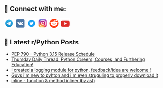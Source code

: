 ## 🔎 Connect with me:
[<img src="https://github.com/bullbesh/bullbesh/blob/main/images/Telegram.png" width="32" height="32" />](https://t.me/bullbesh)
[<img src="https://github.com/bullbesh/bullbesh/blob/main/images/VK.png" width="32" height="32" />](https://vk.com/bullbesh)
[<img src="https://github.com/bullbesh/bullbesh/blob/main/images/Twitter.png" width="32" height="32" />](https://twitter.com/bullbesh1)
[<img src="https://github.com/bullbesh/bullbesh/blob/main/images/Instagram.png" width="32" height="32" />](https://www.instagram.com/bullbesh)
[<img src="https://github.com/bullbesh/bullbesh/blob/main/images/Reddit.png" width="32" height="32" />](https://www.reddit.com/user/bullbesh)
[<img src="https://github.com/bullbesh/bullbesh/blob/main/images/YouTube.png" width="32" height="32" />](https://www.youtube.com/channel/UCtfjRs6uzgq5mfm8S06WTcg)

## 📕 Latest r/Python Posts
<!-- BLOG-POST-LIST:START -->
- [PEP 790 – Python 3.15 Release Schedule](https://www.reddit.com/r/Python/comments/1kbvpr4/pep_790_python_315_release_schedule/)
- [Thursday Daily Thread: Python Careers, Courses, and Furthering Education!](https://www.reddit.com/r/Python/comments/1kbv9e0/thursday_daily_thread_python_careers_courses_and/)
- [I created a logging module for python, feedback/idea are welcome !](https://www.reddit.com/r/Python/comments/1kbsvyq/i_created_a_logging_module_for_python/)
- [Guys i&#39;m new to pyhton and i&#39;m even struguling to properly download it](https://www.reddit.com/r/Python/comments/1kbpebb/guys_im_new_to_pyhton_and_im_even_struguling_to/)
- [inline - function &amp; method inliner &lpar;by ast&rpar;](https://www.reddit.com/r/Python/comments/1kboqlu/inline_function_method_inliner_by_ast/)
<!-- BLOG-POST-LIST:END -->
